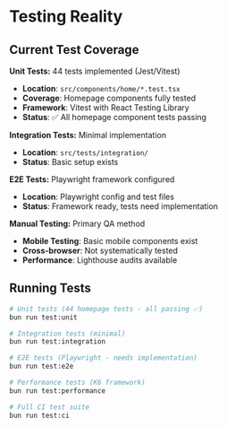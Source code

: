# Testing Reality

## Current Test Coverage

**Unit Tests:** 44 tests implemented (Jest/Vitest)
- **Location**: `src/components/home/*.test.tsx`
- **Coverage**: Homepage components fully tested
- **Framework**: Vitest with React Testing Library
- **Status**: ✅ All homepage component tests passing

**Integration Tests:** Minimal implementation
- **Location**: `src/tests/integration/`
- **Status**: Basic setup exists

**E2E Tests:** Playwright framework configured
- **Location**: Playwright config and test files
- **Status**: Framework ready, tests need implementation

**Manual Testing:** Primary QA method
- **Mobile Testing**: Basic mobile components exist
- **Cross-browser**: Not systematically tested
- **Performance**: Lighthouse audits available

## Running Tests

```bash
# Unit tests (44 homepage tests - all passing ✅)
bun run test:unit

# Integration tests (minimal)
bun run test:integration

# E2E tests (Playwright - needs implementation)
bun run test:e2e

# Performance tests (K6 framework)
bun run test:performance

# Full CI test suite
bun run test:ci
```
